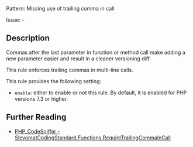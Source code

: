 Pattern: Missing use of trailing comma in call

Issue: -

## Description

Commas after the last parameter in function or method call make adding a new parameter easier and result in a cleaner versioning diff.

This rule enforces trailing commas in multi-line calls.

This rule provides the following setting:

* `enable`: either to enable or not this rule. By default, it is enabled for PHP versions 7.3 or higher.

## Further Reading

* [PHP_CodeSniffer - SlevomatCodingStandard.Functions.RequireTrailingCommaInCall](https://github.com/slevomat/coding-standard/blob/master/doc/functions.md#slevomatcodingstandardfunctionsrequiretrailingcommaincall-)